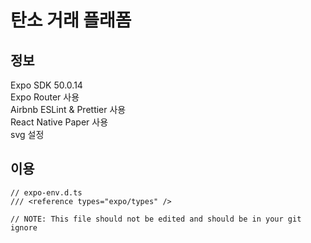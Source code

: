 # 탄소 거래 플래폼

## 정보

Expo SDK 50.0.14
<br/>
Expo Router 사용
<br/>
Airbnb ESLint & Prettier 사용
<br/>
React Native Paper 사용
<br/>
svg 설정
<br/>

## 이용

```
// expo-env.d.ts
/// <reference types="expo/types" />

// NOTE: This file should not be edited and should be in your git ignore
```
